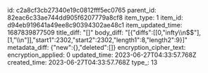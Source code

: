 id: c2a8cf3cb27340e19c0812fff5ec0765
parent_id: 82eac6c33ae744dd905f6207779a8cf8
item_type: 1
item_id: d94eb919641a49ee8c90394302ae48c1
item_updated_time: 1687839877509
title_diff: "[]"
body_diff: "[{\"diffs\":[[0,\"infty\\\n$$\"],[1,\"\\\n\"]],\"start1\":2302,\"start2\":2302,\"length1\":8,\"length2\":9}]"
metadata_diff: {"new":{},"deleted":[]}
encryption_cipher_text: 
encryption_applied: 0
updated_time: 2023-06-27T04:33:57.768Z
created_time: 2023-06-27T04:33:57.768Z
type_: 13